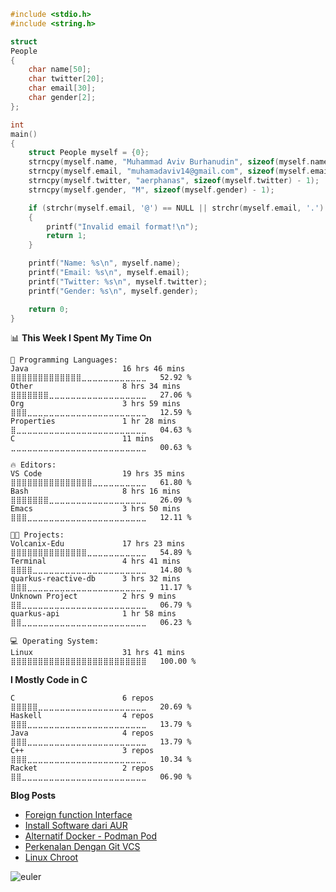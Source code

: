 <!--```javascript
🐧                                           GitTerm - aerphanas:master                                     ─ ■ X 
```
```haskell
~ λ █ gitfetch --description=full --syle=fashionable --user=aerphanas --password=***************

  ┌─────────────────────────────────────────┐  
  │                                         │  
  │                                         │  
  │                                         │  
  │                                         │  
  │      _______\)%%%%%%%%._                │  
  │     `''''-'-;   % % % % %'-._           │  
  │             :b) \            '-.        │  
  │             : :__)'    .'    .'         │  
  │             :.::/  '.'   .'             │  
  │             o_i/   :    ;               │  
  │                    :   .'               │  
  │                     ''`                 │  
  │                                         │  
  │            MAGICAL  CREATURE            │  
  │                                         │  
  └─────────────────────────────────────────┘  
`````
```racket
;     mm                                  mm     mm           
;   @@*           ⢀⣤⣤⣤⣤⣀⠀⠀⠀⠀⠀⠀⠀⠀⠀    @@*       *@@     
;  @@          ⠀⠀⢸⣿⣿⣿⣿⣿⣷⡀⠀⠀⠀⠀⠀⠀⠀    @@           @@    
; @@*          ⠀⠀⠘⠉⠉⠙⣿⣿⣿⣷⠀⠀⠀⠀⠀⠀⠀   @@*           *@@   
; @@           ⠀⠀⠀⠀⠀⠀⢸⣿⣿⣿⣧⠀⠀⠀⠀⠀⠀   @@             @@   
; @@           ⠀⠀⠀⠀⠀⠀⣼⣿⣿⣿⣿⣆⠀⠀⠀⠀⠀   @@             @@   
;!@m           ⠀⠀⠀⠀⠀⣼⣿⣿⣿⣿⣿⣿⡀⠀⠀⠀⠀  !@m             !@   
; !@           ⠀⠀⠀⠀⣴⣿⣿⣿⠟⣿⣿⣿⣷⠀⠀⠀⠀   !@             !!   
; !!!          ⠀⠀⠀⣰⣿⣿⣿⡏⠀⠸⣿⣿⣿⣇⠀⠀⠀   !!!           !!!   
;  :           ⠀⠀⢠⣿⣿⣿⡟⠀⠀⠀⢻⣿⣿⣿⡆⠀⠀     :           :     
;  :::         ⠀⢠⣿⣿⣿⡿⠀⠀⠀⠀⠀⢿⣿⣿⣷⣤⡄     :::       :::      
;    :::       ⢀⣾⣿⣿⣿⠁⠀⠀⠀⠀⠀⠈⠿⣿⣿⣿⡇       :::     :        
;                                                                                         
#|                       ╔═════════════════════════════════════════════════════════════════════════╗     mm     |#
#|                       ║ |# (define name "Muhammad Aviv Burhanudin")                          #| ║      *@@   |#
#|                       ║ |# (define twitter "@aerphanas")                                     #| ║        @@  |#
#|                       ║ |# (define email "muhamadaviv14@gmail.com")                          #| ║        *@@ |#
#|                       ║ |# (define gender "Male")                                            #| ║         @@ |#
#|                       ║ |# (printf "Hi My Name is ~a, a Σ~a, if you need me you" name gender)#| ║         @@ |#
#|                       ║ |# (printf "can contact me via email : ~v" email)                    #| ║         !@ |#
#|                       ║ |# (printf "or dm me on twitter : ~v \n" twitter)                    #| ║         !! |#
#|                       ║ |# (printf "When there’s a will to fail, obstacles can be found.")   #| ║        !!! |#
#|                       ╚═════════════════════════════════════════════════════════════════════════╝        :   |#
#|                                                                                                        :::   |# 
#|                                                                                                        :     |#
```
-->

```c
#include <stdio.h>
#include <string.h>

struct
People
{
    char name[50];
    char twitter[20];
    char email[30];
    char gender[2];
};

int
main()
{
    struct People myself = {0};
    strncpy(myself.name, "Muhammad Aviv Burhanudin", sizeof(myself.name) - 1);
    strncpy(myself.email, "muhamadaviv14@gmail.com", sizeof(myself.email) - 1);
    strncpy(myself.twitter, "aerphanas", sizeof(myself.twitter) - 1);
    strncpy(myself.gender, "M", sizeof(myself.gender) - 1);

    if (strchr(myself.email, '@') == NULL || strchr(myself.email, '.') == NULL)
    {
        printf("Invalid email format!\n");
        return 1;
    }

    printf("Name: %s\n", myself.name);
    printf("Email: %s\n", myself.email);
    printf("Twitter: %s\n", myself.twitter);
    printf("Gender: %s\n", myself.gender);

    return 0;
}
```

<!--START_SECTION:waka-->
📊 **This Week I Spent My Time On** 

```text
💬 Programming Languages: 
Java                     16 hrs 46 mins      ⣿⣿⣿⣿⣿⣿⣿⣿⣿⣿⣿⣿⣿⣀⣀⣀⣀⣀⣀⣀⣀⣀⣀⣀⣀   52.92 % 
Other                    8 hrs 34 mins       ⣿⣿⣿⣿⣿⣿⣿⣀⣀⣀⣀⣀⣀⣀⣀⣀⣀⣀⣀⣀⣀⣀⣀⣀⣀   27.06 % 
Org                      3 hrs 59 mins       ⣿⣿⣿⣀⣀⣀⣀⣀⣀⣀⣀⣀⣀⣀⣀⣀⣀⣀⣀⣀⣀⣀⣀⣀⣀   12.59 % 
Properties               1 hr 28 mins        ⣿⣀⣀⣀⣀⣀⣀⣀⣀⣀⣀⣀⣀⣀⣀⣀⣀⣀⣀⣀⣀⣀⣀⣀⣀   04.63 % 
C                        11 mins             ⣀⣀⣀⣀⣀⣀⣀⣀⣀⣀⣀⣀⣀⣀⣀⣀⣀⣀⣀⣀⣀⣀⣀⣀⣀   00.63 % 

🔥 Editors: 
VS Code                  19 hrs 35 mins      ⣿⣿⣿⣿⣿⣿⣿⣿⣿⣿⣿⣿⣿⣿⣿⣀⣀⣀⣀⣀⣀⣀⣀⣀⣀   61.80 % 
Bash                     8 hrs 16 mins       ⣿⣿⣿⣿⣿⣿⣿⣀⣀⣀⣀⣀⣀⣀⣀⣀⣀⣀⣀⣀⣀⣀⣀⣀⣀   26.09 % 
Emacs                    3 hrs 50 mins       ⣿⣿⣿⣀⣀⣀⣀⣀⣀⣀⣀⣀⣀⣀⣀⣀⣀⣀⣀⣀⣀⣀⣀⣀⣀   12.11 % 

🐱‍💻 Projects: 
Volcanix-Edu             17 hrs 23 mins      ⣿⣿⣿⣿⣿⣿⣿⣿⣿⣿⣿⣿⣿⣿⣀⣀⣀⣀⣀⣀⣀⣀⣀⣀⣀   54.89 % 
Terminal                 4 hrs 41 mins       ⣿⣿⣿⣿⣀⣀⣀⣀⣀⣀⣀⣀⣀⣀⣀⣀⣀⣀⣀⣀⣀⣀⣀⣀⣀   14.80 % 
quarkus-reactive-db      3 hrs 32 mins       ⣿⣿⣿⣀⣀⣀⣀⣀⣀⣀⣀⣀⣀⣀⣀⣀⣀⣀⣀⣀⣀⣀⣀⣀⣀   11.17 % 
Unknown Project          2 hrs 9 mins        ⣿⣿⣀⣀⣀⣀⣀⣀⣀⣀⣀⣀⣀⣀⣀⣀⣀⣀⣀⣀⣀⣀⣀⣀⣀   06.79 % 
quarkus-api              1 hr 58 mins        ⣿⣿⣀⣀⣀⣀⣀⣀⣀⣀⣀⣀⣀⣀⣀⣀⣀⣀⣀⣀⣀⣀⣀⣀⣀   06.23 % 

💻 Operating System: 
Linux                    31 hrs 41 mins      ⣿⣿⣿⣿⣿⣿⣿⣿⣿⣿⣿⣿⣿⣿⣿⣿⣿⣿⣿⣿⣿⣿⣿⣿⣿   100.00 % 
```

**I Mostly Code in C** 

```text
C                        6 repos             ⣿⣿⣿⣿⣿⣀⣀⣀⣀⣀⣀⣀⣀⣀⣀⣀⣀⣀⣀⣀⣀⣀⣀⣀⣀   20.69 % 
Haskell                  4 repos             ⣿⣿⣿⣀⣀⣀⣀⣀⣀⣀⣀⣀⣀⣀⣀⣀⣀⣀⣀⣀⣀⣀⣀⣀⣀   13.79 % 
Java                     4 repos             ⣿⣿⣿⣀⣀⣀⣀⣀⣀⣀⣀⣀⣀⣀⣀⣀⣀⣀⣀⣀⣀⣀⣀⣀⣀   13.79 % 
C++                      3 repos             ⣿⣿⣿⣀⣀⣀⣀⣀⣀⣀⣀⣀⣀⣀⣀⣀⣀⣀⣀⣀⣀⣀⣀⣀⣀   10.34 % 
Racket                   2 repos             ⣿⣿⣀⣀⣀⣀⣀⣀⣀⣀⣀⣀⣀⣀⣀⣀⣀⣀⣀⣀⣀⣀⣀⣀⣀   06.90 % 
```




<!--END_SECTION:waka-->

**Blog Posts**

<!--START_SECTION:feed-->
* [Foreign function Interface](https:&#x2F;&#x2F;aerphanas.github.io&#x2F;posts&#x2F;2023-02-24-Foreign_Function_Interface.html)
* [Install Software dari AUR](https:&#x2F;&#x2F;aerphanas.github.io&#x2F;posts&#x2F;2023-02-15-Install_Software_dari_AUR.html)
* [Alternatif Docker - Podman Pod](https:&#x2F;&#x2F;aerphanas.github.io&#x2F;posts&#x2F;2023-02-05-Alternatif_Docker_-_Podman_Pod.html)
* [Perkenalan Dengan Git VCS](https:&#x2F;&#x2F;aerphanas.github.io&#x2F;posts&#x2F;2023-01-29-Perkenalan-Dengan-Git-VCS.html)
* [Linux Chroot](https:&#x2F;&#x2F;aerphanas.github.io&#x2F;posts&#x2F;2023-01-22-Linux_Chroot.html)
<!--END_SECTION:feed-->

![euler](https://projecteuler.net/profile/aerphanas.png)
